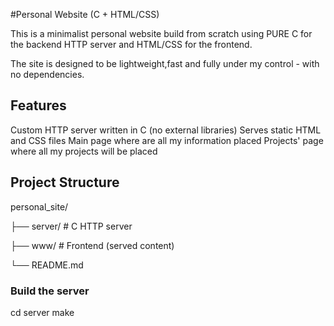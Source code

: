 #Personal Website (C + HTML/CSS)

This is a minimalist personal website build from scratch using PURE C for the backend HTTP server and HTML/CSS for the frontend.

The site is designed to be lightweight,fast and fully under my control - with no dependencies.


##  Features

 Custom HTTP server written in C (no external libraries)
 Serves static HTML and CSS files
 Main page where are all my information placed
 Projects' page where all my projects will be placed


## Project Structure

personal_site/

├── server/ # C HTTP server

├── www/ # Frontend (served content)

└── README.md

###  Build the server

cd server
make
